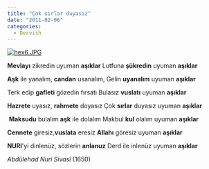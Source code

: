 ```yaml
---
title: "Çok sırlar duyasız"
date: "2011-02-06"
categories: 
  - Dervish
---
```


[![hex6.JPG](/uploads/2011/02/hex6-2.JPG)](/uploads/2011/02/hex6-2.jpg "hex6.JPG")

**Mevlayı** zikredin uyuman **aşıklar** Lutfuna **şükredin** uyuman **aşıklar**

**Aşk** ile yanalım, **candan** usanalım, Gelin **uyanalım** uyuman **aşıklar**

Terk edip **gafleti** gözedin fırsatı Bulasız **vuslatı** uyuman **aşıklar**

**Hazrete** uyasız, **rahmete** doyasız Çok **sırlar** duyasız uyuman **aşıklar**

 **Maksudu** bulalım **aşk** ile dolalım Makbul **kul** olalım uyuman **aşıklar**

**Cennete** giresiz,**vuslata** eresiz **Allahı** göresiz uyuman **aşıklar**

**NURI**'yi dinlenüz, sözlerin **anlanuz** Derd ile inlenüz uyuman **aşıklar**

_Abdülehad Nuri Sivasî_ (1650)
